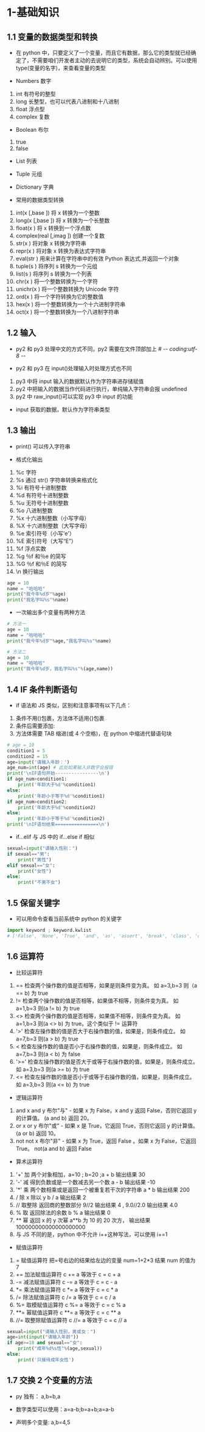 # 1-基础知识

## 1.1 变量的数据类型和转换

- 在 python 中，只要定义了一个变量，而且它有数据，那么它的类型就已经确定了，不需要咱们开发者主动的去说明它的类型，系统会自动辨别。可以使用 type(变量的名字)，来查看变量的类型

- Numbers 数字

1. int 有符号的整型
2. long 长整型，也可以代表八进制和十八进制
3. float 浮点型
4. complex 复数

- Boolean 布尔

1. true
2. false

- List 列表

- Tuple 元组

- Dictionary 字典

- 常用的数据类型转换

1. int(x [,base ]) 将 x 转换为一个整数
2. long(x [,base ]) 将 x 转换为一个长整数
3. float(x ) 将 x 转换到一个浮点数
4. complex(real [,imag ]) 创建一个复数
5. str(x ) 将对象 x 转换为字符串
6. repr(x ) 将对象 x 转换为表达式字符串
7. eval(str ) 用来计算在字符串中的有效 Python 表达式,并返回一个对象
8. tuple(s ) 将序列 s 转换为一个元组
9. list(s ) 将序列 s 转换为一个列表
10. chr(x ) 将一个整数转换为一个字符
11. unichr(x ) 将一个整数转换为 Unicode 字符
12. ord(x ) 将一个字符转换为它的整数值
13. hex(x ) 将一个整数转换为一个十六进制字符串
14. oct(x ) 将一个整数转换为一个八进制字符串

## 1.2 输入

- py2 和 py3 处理中文的方式不同，py2 需要在文件顶部加上 # -_- coding:utf-8 -_-

- py2 和 py3 在 input()处理输入时处理方式也不同

1. py3 中将 input 输入的数据默认作为字符串进存储赋值
2. py2 中把输入的数据当作代码进行执行，单纯输入字符串会报 undefined
3. py2 中 raw_input()可以实现 py3 中 input 的功能

- input 获取的数据，默认作为字符串类型

## 1.3 输出

- print() 可以传入字符串

- 格式化输出

1. %c 字符
2. %s 通过 str() 字符串转换来格式化
3. %i 有符号十进制整数
4. %d 有符号十进制整数
5. %u 无符号十进制整数
6. %o 八进制整数
7. %x 十六进制整数（小写字母）
8. %X 十六进制整数（大写字母）
9. %e 索引符号（小写'e'）
10. %E 索引符号（大写“E”）
11. %f 浮点实数
12. %g ％f 和％e 的简写
13. %G ％f 和％E 的简写
14. \n 换行输出

```python
age = 10
name = "哈哈哈"
print("我今年%d岁"%age)
print("我名字叫%s"%name)
```

- 一次输出多个变量有两种方法

```python
# 方法一
age = 10
name = "哈哈哈"
print("我今年%d岁"%age,"我名字叫%s"%name)

# 方法二
age = 10
name = "哈哈哈"
print("我今年%d岁，我名字叫%s"%(age,name))
```

## 1.4 IF 条件判断语句

- if 语法和 JS 类似，区别和注意事项有以下几点：

1. 条件不用()包裹，方法体不适用{}包裹
2. 条件后需要添加:
3. 方法体需要 TAB 缩进(或 4 个空格)，在 python 中缩进代替语句块

```python
# age = 10
condition1 = 5
condition2 = 15
age=input('请输入年龄：')
age_num=int(age) # 此处如果输入非数字会报错
print('\nIF语句开始----------------\n')
if age_num>condition1:
    print('年龄大于%d'%condition1)
else:
    print('年龄小于等于%d'%condition1)
if age_num>condition2:
    print('年龄大于%d'%condition2)
else:
    print('年龄小于等于%d'%condition2)
print('\nIF语句结束================\n')
```

- if...elif 与 JS 中的 if...else if 相似

```python
sexual=input("请输入性别：")
if sexual=="男":
    print("男性")
elif sexual=="女":
    print("女性")
else:
    print("不男不女")
```

## 1.5 保留关键字

- 可以用命令查看当前系统中 python 的关键字

```python
import keyword ; keyword.kwlist
# ['False', 'None', 'True', 'and', 'as', 'assert', 'break', 'class', 'continue', 'def', 'del', 'elif', 'else', 'except', 'finally', 'for', 'from', 'global', 'if', 'import', 'in', 'is', 'lambda', 'nonlocal', 'not', 'or', 'pass', 'raise', 'return', 'try', 'while', 'with', 'yield']
```

## 1.6 运算符

- 比较运算符

1. == 检查两个操作数的值是否相等，如果是则条件变为真。 如 a=3,b=3 则（a == b) 为 true
2. != 检查两个操作数的值是否相等，如果值不相等，则条件变为真。 如 a=1,b=3 则(a != b) 为 true
3. <> 检查两个操作数的值是否相等，如果值不相等，则条件变为真。 如 a=1,b=3 则(a <> b) 为 true。这个类似于 != 运算符
4. '>' 检查左操作数的值是否大于右操作数的值，如果是，则条件成立。 如 a=7,b=3 则(a > b) 为 true
5. < 检查左操作数的值是否小于右操作数的值，如果是，则条件成立。 如 a=7,b=3 则(a < b) 为 false
6. '>=' 检查左操作数的值是否大于或等于右操作数的值，如果是，则条件成立。 如 a=3,b=3 则(a >= b) 为 true
7. <= 检查左操作数的值是否小于或等于右操作数的值，如果是，则条件成立。 如 a=3,b=3 则(a <= b) 为 true

- 逻辑运算符

1. and x and y 布尔"与" - 如果 x 为 False，x and y 返回 False，否则它返回 y 的计算值。 (a and b) 返回 20。
2. or x or y 布尔"或" - 如果 x 是 True，它返回 True，否则它返回 y 的计算值。 (a or b) 返回 10。
3. not not x 布尔"非" - 如果 x 为 True，返回 False 。如果 x 为 False，它返回 True。 not(a and b) 返回 False

- 算术运算符

1. '+' 加 两个对象相加，a=10 ; b=20 ;a + b 输出结果 30
2. '-' 减 得到负数或是一个数减去另一个数 a - b 输出结果 -10
3. '\*' 乘 两个数相乘或是返回一个被重复若干次的字符串 a \* b 输出结果 200
4. / 除 x 除以 y b / a 输出结果 2
5. // 取整除 返回商的整数部分 9//2 输出结果 4 , 9.0//2.0 输出结果 4.0
6. % 取 返回除法的余数 b % a 输出结果 0
7. ** 幂 返回 x 的 y 次幂 a**b 为 10 的 20 次方， 输出结果 100000000000000000000
8. 与 JS 不同的是，python 中不允许 i++这种写法，可以使用 i+=1

- 赋值运算符

1. = 赋值运算符 把=号右边的结果给左边的变量 num=1+2\*3 结果 num 的值为 7
2. += 加法赋值运算符 c += a 等效于 c = c + a
3. -= 减法赋值运算符 c -= a 等效于 c = c - a
4. \*= 乘法赋值运算符 c \*= a 等效于 c = c \* a
5. /= 除法赋值运算符 c /= a 等效于 c = c / a
6. %= 取模赋值运算符 c %= a 等效于 c = c % a
7. **= 幂赋值运算符 c **= a 等效于 c = c \*\* a
8. //= 取整除赋值运算符 c //= a 等效于 c = c // a

```python
sexual=input("请输入性别，男或女：")
age=int(input("请输入年龄"))
if age>=18 and sexual=="女":
    print("成年%d%s性"%(age,sexual))
else:
    print('只接待成年女性')
```

## 1.7 交换 2 个变量的方法

- py 独有： a,b=b,a

- 数字类型可以使用：a=a-b;b=a+b;a=a-b

- 声明多个变量: a,b=4,5
